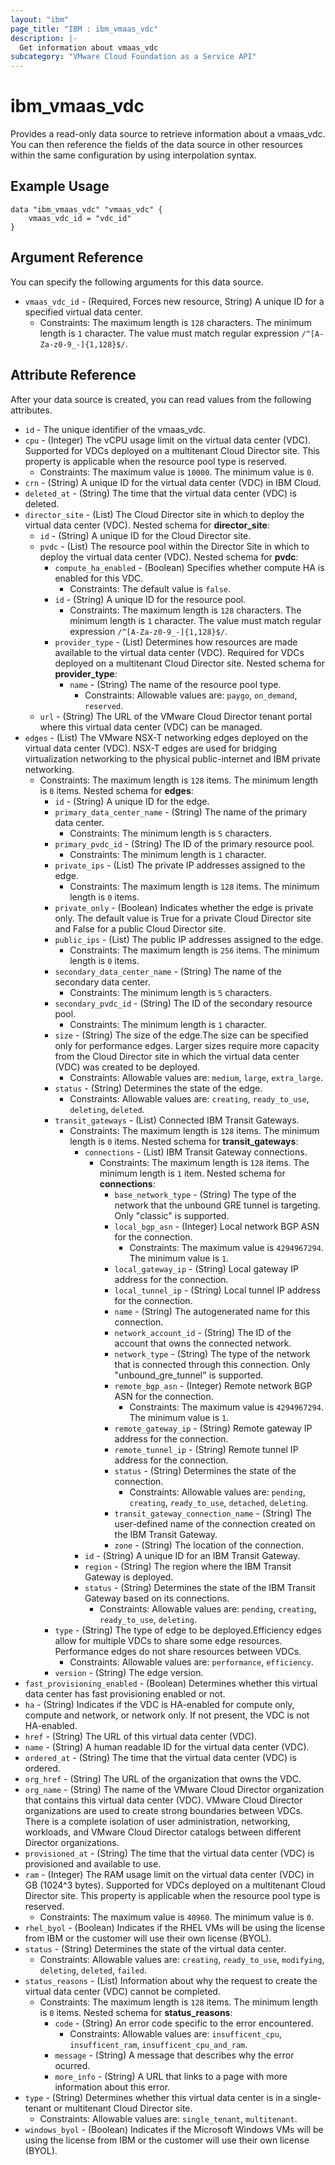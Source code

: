 ```yaml
---
layout: "ibm"
page_title: "IBM : ibm_vmaas_vdc"
description: |-
  Get information about vmaas_vdc
subcategory: "VMware Cloud Foundation as a Service API"
---
```


# ibm_vmaas_vdc

Provides a read-only data source to retrieve information about a vmaas_vdc. You can then reference the fields of the data source in other resources within the same configuration by using interpolation syntax.

## Example Usage

```hcl
data "ibm_vmaas_vdc" "vmaas_vdc" {
	vmaas_vdc_id = "vdc_id"
}
```

## Argument Reference

You can specify the following arguments for this data source.

* `vmaas_vdc_id` - (Required, Forces new resource, String) A unique ID for a specified virtual data center.
  * Constraints: The maximum length is `128` characters. The minimum length is `1` character. The value must match regular expression `/^[A-Za-z0-9_-]{1,128}$/`.

## Attribute Reference

After your data source is created, you can read values from the following attributes.

* `id` - The unique identifier of the vmaas_vdc.
* `cpu` - (Integer) The vCPU usage limit on the virtual data center (VDC). Supported for VDCs deployed on a multitenant Cloud Director site. This property is applicable when the resource pool type is reserved.
  * Constraints: The maximum value is `10000`. The minimum value is `0`.
* `crn` - (String) A unique ID for the virtual data center (VDC) in IBM Cloud.
* `deleted_at` - (String) The time that the virtual data center (VDC) is deleted.
* `director_site` - (List) The Cloud Director site in which to deploy the virtual data center (VDC).
Nested schema for **director_site**:
	* `id` - (String) A unique ID for the Cloud Director site.
	* `pvdc` - (List) The resource pool within the Director Site in which to deploy the virtual data center (VDC).
	Nested schema for **pvdc**:
		* `compute_ha_enabled` - (Boolean) Specifies whether compute HA is enabled for this VDC.
		  * Constraints: The default value is `false`.
		* `id` - (String) A unique ID for the resource pool.
		  * Constraints: The maximum length is `128` characters. The minimum length is `1` character. The value must match regular expression `/^[A-Za-z0-9_-]{1,128}$/`.
		* `provider_type` - (List) Determines how resources are made available to the virtual data center (VDC). Required for VDCs deployed on a multitenant Cloud Director site.
		Nested schema for **provider_type**:
			* `name` - (String) The name of the resource pool type.
			  * Constraints: Allowable values are: `paygo`, `on_demand`, `reserved`.
	* `url` - (String) The URL of the VMware Cloud Director tenant portal where this virtual data center (VDC) can be managed.
* `edges` - (List) The VMware NSX-T networking edges deployed on the virtual data center (VDC). NSX-T edges are used for bridging virtualization networking to the physical public-internet and IBM private networking.
  * Constraints: The maximum length is `128` items. The minimum length is `0` items.
Nested schema for **edges**:
	* `id` - (String) A unique ID for the edge.
	* `primary_data_center_name` - (String) The name of the primary data center.
	  * Constraints: The minimum length is `5` characters.
	* `primary_pvdc_id` - (String) The ID of the primary resource pool.
	  * Constraints: The minimum length is `1` character.
	* `private_ips` - (List) The private IP addresses assigned to the edge.
	  * Constraints: The maximum length is `128` items. The minimum length is `0` items.
	* `private_only` - (Boolean) Indicates whether the edge is private only. The default value is True for a private Cloud Director site and False for a public Cloud Director site.
	* `public_ips` - (List) The public IP addresses assigned to the edge.
	  * Constraints: The maximum length is `256` items. The minimum length is `0` items.
	* `secondary_data_center_name` - (String) The name of the secondary data center.
	  * Constraints: The minimum length is `5` characters.
	* `secondary_pvdc_id` - (String) The ID of the secondary resource pool.
	  * Constraints: The minimum length is `1` character.
	* `size` - (String) The size of the edge.The size can be specified only for performance edges. Larger sizes require more capacity from the Cloud Director site in which the virtual data center (VDC) was created to be deployed.
	  * Constraints: Allowable values are: `medium`, `large`, `extra_large`.
	* `status` - (String) Determines the state of the edge.
	  * Constraints: Allowable values are: `creating`, `ready_to_use`, `deleting`, `deleted`.
	* `transit_gateways` - (List) Connected IBM Transit Gateways.
	  * Constraints: The maximum length is `128` items. The minimum length is `0` items.
	Nested schema for **transit_gateways**:
		* `connections` - (List) IBM Transit Gateway connections.
		  * Constraints: The maximum length is `128` items. The minimum length is `1` item.
		Nested schema for **connections**:
			* `base_network_type` - (String) The type of the network that the unbound GRE tunnel is targeting. Only "classic" is supported.
			* `local_bgp_asn` - (Integer) Local network BGP ASN for the connection.
			  * Constraints: The maximum value is `4294967294`. The minimum value is `1`.
			* `local_gateway_ip` - (String) Local gateway IP address for the connection.
			* `local_tunnel_ip` - (String) Local tunnel IP address for the connection.
			* `name` - (String) The autogenerated name for this connection.
			* `network_account_id` - (String) The ID of the account that owns the connected network.
			* `network_type` - (String) The type of the network that is connected through this connection. Only "unbound_gre_tunnel" is supported.
			* `remote_bgp_asn` - (Integer) Remote network BGP ASN for the connection.
			  * Constraints: The maximum value is `4294967294`. The minimum value is `1`.
			* `remote_gateway_ip` - (String) Remote gateway IP address for the connection.
			* `remote_tunnel_ip` - (String) Remote tunnel IP address for the connection.
			* `status` - (String) Determines the state of the connection.
			  * Constraints: Allowable values are: `pending`, `creating`, `ready_to_use`, `detached`, `deleting`.
			* `transit_gateway_connection_name` - (String) The user-defined name of the connection created on the IBM Transit Gateway.
			* `zone` - (String) The location of the connection.
		* `id` - (String) A unique ID for an IBM Transit Gateway.
		* `region` - (String) The region where the IBM Transit Gateway is deployed.
		* `status` - (String) Determines the state of the IBM Transit Gateway based on its connections.
		  * Constraints: Allowable values are: `pending`, `creating`, `ready_to_use`, `deleting`.
	* `type` - (String) The type of edge to be deployed.Efficiency edges allow for multiple VDCs to share some edge resources. Performance edges do not share resources between VDCs.
	  * Constraints: Allowable values are: `performance`, `efficiency`.
	* `version` - (String) The edge version.
* `fast_provisioning_enabled` - (Boolean) Determines whether this virtual data center has fast provisioning enabled or not.
* `ha` - (String) Indicates if the VDC is HA-enabled for compute only, compute and network, or network only. If not present, the VDC is not HA-enabled.
* `href` - (String) The URL of this virtual data center (VDC).
* `name` - (String) A human readable ID for the virtual data center (VDC).
* `ordered_at` - (String) The time that the virtual data center (VDC) is ordered.
* `org_href` - (String) The URL of the organization that owns the VDC.
* `org_name` - (String) The name of the VMware Cloud Director organization that contains this virtual data center (VDC). VMware Cloud Director organizations are used to create strong boundaries between VDCs. There is a complete isolation of user administration, networking, workloads, and VMware Cloud Director catalogs between different Director organizations.
* `provisioned_at` - (String) The time that the virtual data center (VDC) is provisioned and available to use.
* `ram` - (Integer) The RAM usage limit on the virtual data center (VDC) in GB (1024^3 bytes). Supported for VDCs deployed on a multitenant Cloud Director site. This property is applicable when the resource pool type is reserved.
  * Constraints: The maximum value is `40960`. The minimum value is `0`.
* `rhel_byol` - (Boolean) Indicates if the RHEL VMs will be using the license from IBM or the customer will use their own license (BYOL).
* `status` - (String) Determines the state of the virtual data center.
  * Constraints: Allowable values are: `creating`, `ready_to_use`, `modifying`, `deleting`, `deleted`, `failed`.
* `status_reasons` - (List) Information about why the request to create the virtual data center (VDC) cannot be completed.
  * Constraints: The maximum length is `128` items. The minimum length is `0` items.
Nested schema for **status_reasons**:
	* `code` - (String) An error code specific to the error encountered.
	  * Constraints: Allowable values are: `insufficent_cpu`, `insufficent_ram`, `insufficent_cpu_and_ram`.
	* `message` - (String) A message that describes why the error ocurred.
	* `more_info` - (String) A URL that links to a page with more information about this error.
* `type` - (String) Determines whether this virtual data center is in a single-tenant or multitenant Cloud Director site.
  * Constraints: Allowable values are: `single_tenant`, `multitenant`.
* `windows_byol` - (Boolean) Indicates if the Microsoft Windows VMs will be using the license from IBM or the customer will use their own license (BYOL).

